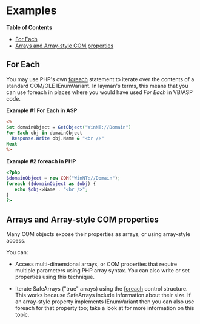 Examples
========

**Table of Contents**

-   [For Each](/com/examples.html#For%20Each)
-   [Arrays and Array-style COM
    properties](/com/examples.html#Arrays%20and%20Array-style%20COM%20properties)

For Each
--------

You may use PHP's own
<a href="/control-structures/foreach.html" class="link">foreach</a>
statement to iterate over the contents of a standard COM/OLE
IEnumVariant. In layman's terms, this means that you can use foreach in
places where you would have used *For Each* in VB/ASP code.

**Example \#1 For Each in ASP**

``` asp
<%
Set domainObject = GetObject("WinNT://Domain")
For Each obj in domainObject
  Response.Write obj.Name & "<br />"
Next
%>
```

**Example \#2 foreach in PHP**

``` php
<?php 
$domainObject = new COM("WinNT://Domain"); 
foreach ($domainObject as $obj) { 
   echo $obj->Name . "<br />"; 
} 
?>
```

Arrays and Array-style COM properties
-------------------------------------

Many COM objects expose their properties as arrays, or using array-style
access.

You can:

-   Access multi-dimensional arrays, or COM properties that require
    multiple parameters using PHP array syntax. You can also write or
    set properties using this technique.

-   Iterate SafeArrays ("true" arrays) using the
    <a href="/control-structures/foreach.html" class="link">foreach</a>
    control structure. This works because SafeArrays include information
    about their size. If an array-style property implements IEnumVariant
    then you can also use foreach for that property too; take a look at
    <a href="/com/examples.html#For%20Each" class="xref"></a> for more
    information on this topic.
